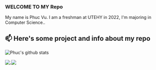 ### WELCOME TO MY Repo
My name is Phuc Vu. I am a freshman at UTEHY in 2022, 
I'm majoring in Computer Science..<br>
## 📫 Here's some project and info about my repo



![Phuc's github stats](https://github-readme-stats-git-masterrstaa-rickstaa.vercel.app/api?username=vuquangphucliar&show_icons=true&theme=tokyonight&hide=contribs,prs,issues)
 
<a href="https://github.com/vuquangphucliar/lovE_Commerce_Exchange/">
  <!-- Change the `github-readme-stats.anuraghazra1.vercel.app` to `github-readme-stats.vercel.app`  -->
  <img align="center" src="https://github-readme-stats.anuraghazra1.vercel.app/api/pin/?username=vuquangphucliar&repo=lovE_Commerce_Exchange&theme=omni" />
</a>    
<a href="https://github.com/vuquangphucliar/LovE-Commerce-v0.0.2/">
  <!-- Change the `github-readme-stats.anuraghazra1.vercel.app` to `github-readme-stats.vercel.app`  -->
  <img align="center" src="https://github-readme-stats.anuraghazra1.vercel.app/api/pin/?username=vuquangphucliar&repo=LovE-Commerce-v0.0.2&theme=omni" />
</a>  


